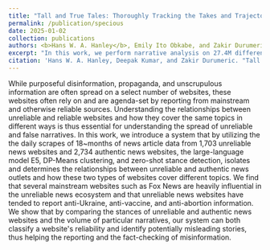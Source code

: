 ```yaml
---
title: "Tall and True Tales: Thoroughly Tracking the Takes and Trajectories of News Narratives from Trustworthy and Worrisome Websites"
permalink: /publication/specious
date: 2025-01-02
collection: publications
authors: <b>Hans W. A. Hanley</b>, Emily Ito Obkabe, and Zakir Durumeric
excerpt: "In this work, we perform narrative analysis on 27.4M different articles across 4,077 different authentic and unreliable news websites, tracking the spread  of 103,285 different stories throughout 2022 and 2023."
citation: 'Hans W. A. Hanley, Deepak Kumar, and Zakir Durumeric. "Tall and True Tales: Thoroughly Tracking the Takes and Trajectories of News Narratives from Trustworthy and Worrisome Websites"'
---
```

While purposeful disinformation, propaganda, and unscrupulous information are often spread on a select number of websites, these websites often rely on and are agenda-set by reporting from mainstream and otherwise reliable sources. Understanding the relationships between unreliable and reliable websites and how they cover the same topics in different ways is thus essential for understanding the spread of unreliable and false narratives. In this work, we introduce a system that by utilizing the the daily scrapes of 18~months of news article data from 1,703 unreliable news websites and 2,734 authentic news websites, the large-language model E5, DP-Means clustering, and zero-shot stance detection, isolates and determines the relationships between unreliable and authentic news outlets and how these two types of websites cover different topics. We find that several mainstream websites such as Fox News are heavily influential in the unreliable news ecosystem and that unreliable news websites have tended to report anti-Ukraine, anti-vaccine, and anti-abortion information. We show that by comparing the stances of unreliable and authentic news websites and the volume of particular narratives, our system can both classify a website's reliability and identify potentially misleading stories, thus helping the reporting and the fact-checking of misinformation. 
